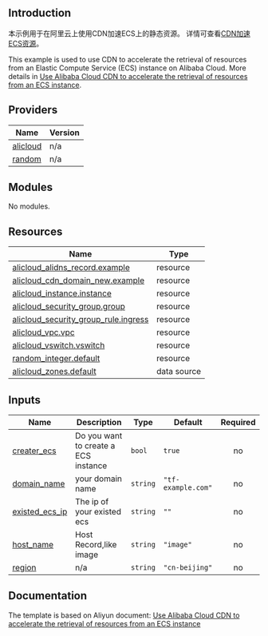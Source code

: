 ## Introduction

<!-- DOCS_DESCRIPTION_CN -->
本示例用于在阿里云上使用CDN加速ECS上的静态资源。
详情可查看[CDN加速ECS资源](https://help.aliyun.com/document_detail/124293.html)。
<!-- DOCS_DESCRIPTION_CN -->

<!-- DOCS_DESCRIPTION_EN -->
This example is used to use CDN to accelerate the retrieval of resources from an Elastic Compute Service (ECS) instance on Alibaba Cloud.
More details in [Use Alibaba Cloud CDN to accelerate the retrieval of resources from an ECS instance](https://help.aliyun.com/document_detail/124293.html).
<!-- DOCS_DESCRIPTION_EN -->

<!-- BEGIN_TF_DOCS -->
## Providers

| Name | Version |
|------|---------|
| <a name="provider_alicloud"></a> [alicloud](#provider\_alicloud) | n/a |
| <a name="provider_random"></a> [random](#provider\_random) | n/a |

## Modules

No modules.

## Resources

| Name | Type |
|------|------|
| [alicloud_alidns_record.example](https://registry.terraform.io/providers/aliyun/alicloud/latest/docs/resources/alidns_record) | resource |
| [alicloud_cdn_domain_new.example](https://registry.terraform.io/providers/aliyun/alicloud/latest/docs/resources/cdn_domain_new) | resource |
| [alicloud_instance.instance](https://registry.terraform.io/providers/aliyun/alicloud/latest/docs/resources/instance) | resource |
| [alicloud_security_group.group](https://registry.terraform.io/providers/aliyun/alicloud/latest/docs/resources/security_group) | resource |
| [alicloud_security_group_rule.ingress](https://registry.terraform.io/providers/aliyun/alicloud/latest/docs/resources/security_group_rule) | resource |
| [alicloud_vpc.vpc](https://registry.terraform.io/providers/aliyun/alicloud/latest/docs/resources/vpc) | resource |
| [alicloud_vswitch.vswitch](https://registry.terraform.io/providers/aliyun/alicloud/latest/docs/resources/vswitch) | resource |
| [random_integer.default](https://registry.terraform.io/providers/hashicorp/random/latest/docs/resources/integer) | resource |
| [alicloud_zones.default](https://registry.terraform.io/providers/aliyun/alicloud/latest/docs/data-sources/zones) | data source |

## Inputs

| Name | Description | Type | Default | Required |
|------|-------------|------|---------|:--------:|
| <a name="input_creater_ecs"></a> [creater\_ecs](#input\_creater\_ecs) | Do you want to create a ECS instance | `bool` | `true` | no |
| <a name="input_domain_name"></a> [domain\_name](#input\_domain\_name) | your domain name | `string` | `"tf-example.com"` | no |
| <a name="input_existed_ecs_ip"></a> [existed\_ecs\_ip](#input\_existed\_ecs\_ip) | The ip of your existed ecs | `string` | `""` | no |
| <a name="input_host_name"></a> [host\_name](#input\_host\_name) | Host Record,like image | `string` | `"image"` | no |
| <a name="input_region"></a> [region](#input\_region) | n/a | `string` | `"cn-beijing"` | no |
<!-- END_TF_DOCS -->

## Documentation
<!-- docs-link --> 

The template is based on Aliyun document: [Use Alibaba Cloud CDN to accelerate the retrieval of resources from an ECS instance](https://help.aliyun.com/document_detail/124293.html) 

<!-- docs-link --> 
